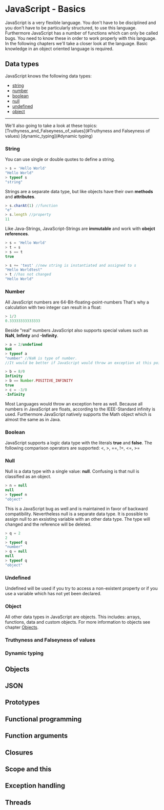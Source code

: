 # JavaScript - Basics
JavaScript is a very flexible language. You don't have to be disciplined and you don't have to be particularly structured, to use this language. Furthermore JavaScript has a number of functions which can only be called bugs. You need to know these in order to work properly with this language. In the following chapters we'll take a closer look at the language. Basic knowledge in an object oriented language is required.
## Data types
JavaScript knows the following data types:      
- [string](#String)
- [number](#Number)
- [boolean](#Boolean)
- [null](#Null)
- [undefined](#Undefined)
- [object](#Object)
---
We'll also going to take a look at these topics:
[Truthyness_and_Falseyness_of_values](#Truthyness and Falseyness of values)
[dynamic_typing](#dynamic typing)
### String
You can use single or double quotes to define a string.
```javascript
> s = 'Hello World'
"Hello World"
> typeof s
"string"
```
Strings are a separate data type, but like objects have their own **methods** and **attributes**.
```javascript
> s.charAt(1) //function
"e"
> s.length //property
11
```
Like Java-Strings, JavaScript-Strings are **immutable** and work with **obejct references**. 
```javascript
> s = 'Hello World'
> t = s
> s == t
true

> s += 'test' //new string is instantiated and assigned to s
"Hello Worldtest"
> t //has not changed
"Hello World"
```
### Number
All JavaScript numbers are 64-Bit-floating-point-numbers
That's why a calculation with two integer can result in a float:
```javascript
> 1/3
0.33333333333333
```
Beside "real" numbers JavaScript also supports special values such as **NaN**, **Infinty** and **-Infinity**.
```javascript
> a = 2/undefined
NaN
> typeof a
"number" //NaN is type of number.
//It would be better if JavaScript would throw an exception at this point

> b = 8/0
Infinity
> b == Number.POSITIVE_INFINITY
true
> c = -3/0
-Infinity
```
Most Languages would throw an exception here as well. Because all numbers in JavaScript are floats, according to the IEEE-Standard infinity is used. Furthermore JavaScript natively supports the Math object which is almost the same as in Java.
### Boolean
JavaScript supports a logic data type with the literals **true** and **false**.
The following comparison operators are supported: <, >, ==, !=, <=, >=
### Null
Null is a data type with a single value: **null**.
Confusing is that null is classified as an object.
```javascript
> n = null
null
> typeof n
"object"
```
This is a JavaScript bug as well and is maintained in favor of backward compatibility. Nevertheless null is a separate data type.
It is possible to assign null to an exsisting variable with an other data type. The type will changed and the reference will be deleted.
```javascript
> q = 2
2
> typeof q
"number"
> q = null
null
> typeof q
"object"
```
### Undefined
Undefined will be used if you try to access a non-existent property or if you use a variable which has not yet been declared.
### Object
All other data types in JavaScript are objects. This includes: arrays, functions, data and custom objects. For more information to objects see chapter [Objects](#Objects).
### Truthyness and Falseyness of values

### Dynamic typing

## Objects

## JSON

## Prototypes

## Functional programming

## Function arguments

## Closures

## Scope and this

## Exception handling

## Threads
